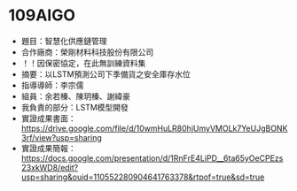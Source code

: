 # 109AIGO
* 題目：智慧化供應鏈管理
* 合作廠商：榮剛材料科技股份有限公司
* ！！因保密協定，在此無訓練資料集
* 摘要：以LSTM預測公司下季備貨之安全庫存水位
* 指導導師：李宗儒
* 組員：余若榛、陳玥榛、謝緯豪
* 我負責的部分：LSTM模型開發
* 實證成果書面：https://drive.google.com/file/d/10wmHuLR80hjUmyVMOLk7YeUJgBONK3rf/view?usp=sharing
* 實證成果簡報：https://docs.google.com/presentation/d/1RnFrE4LiPD__6ta65yOeCPEzs23xkWD8/edit?usp=sharing&ouid=110552280904641763378&rtpof=true&sd=true

